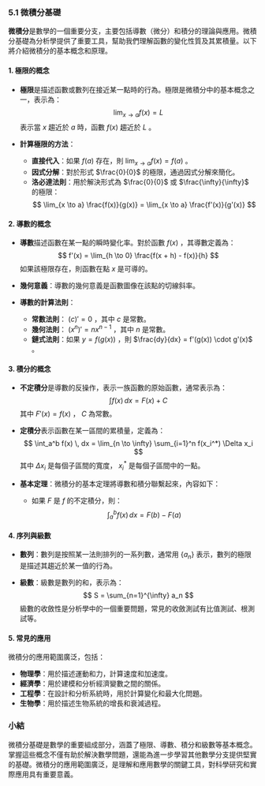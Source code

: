 ### 5.1 微積分基礎

**微積分**是數學的一個重要分支，主要包括導數（微分）和積分的理論與應用。微積分基礎為分析學提供了重要工具，幫助我們理解函數的變化性質及其累積量。以下將介紹微積分的基本概念和原理。

#### 1. 極限的概念

- **極限**是描述函數或數列在接近某一點時的行為。極限是微積分中的基本概念之一，表示為：
  $$
  \lim_{x \to a} f(x) = L
  $$
  表示當  $x$  趨近於  $a$  時，函數  $f(x)$  趨近於  $L$ 。

- **計算極限的方法**：
  - **直接代入**：如果  $f(a)$  存在，則  $\lim_{x \to a} f(x) = f(a)$ 。
  - **因式分解**：對於形式  $\frac{0}{0}$  的極限，通過因式分解來簡化。
  - **洛必達法則**：用於解決形式為  $\frac{0}{0}$  或  $\frac{\infty}{\infty}$  的極限：
  $$
  \lim_{x \to a} \frac{f(x)}{g(x)} = \lim_{x \to a} \frac{f'(x)}{g'(x)}
  $$

#### 2. 導數的概念

- **導數**描述函數在某一點的瞬時變化率。對於函數  $f(x)$ ，其導數定義為：
  $$
  f'(x) = \lim_{h \to 0} \frac{f(x + h) - f(x)}{h}
  $$
  如果該極限存在，則函數在點  $x$  是可導的。

- **幾何意義**：導數的幾何意義是函數圖像在該點的切線斜率。

- **導數的計算法則**：
  - **常數法則**： $(c)' = 0$ ，其中  $c$  是常數。
  - **幾何法則**： $(x^n)' = nx^{n-1}$ ，其中  $n$  是常數。
  - **鏈式法則**：如果  $y = f(g(x))$ ，則  $\frac{dy}{dx} = f'(g(x)) \cdot g'(x)$ 。

#### 3. 積分的概念

- **不定積分**是導數的反操作，表示一族函數的原始函數，通常表示為：
  $$
  \int f(x) \, dx = F(x) + C
  $$
  其中  $F'(x) = f(x)$ ， $C$  為常數。

- **定積分**表示函數在某一區間的累積量，定義為：
  $$
  \int_a^b f(x) \, dx = \lim_{n \to \infty} \sum_{i=1}^n f(x_i^*) \Delta x_i
  $$
  其中  $\Delta x_i$  是每個子區間的寬度， $x_i^*$  是每個子區間中的一點。

- **基本定理**：微積分的基本定理將導數和積分聯繫起來，內容如下：
  - 如果  $F$  是  $f$  的不定積分，則：
  $$
  \int_a^b f(x) \, dx = F(b) - F(a)
  $$

#### 4. 序列與級數

- **數列**：數列是按照某一法則排列的一系列數，通常用  $\{a_n\}$  表示，數列的極限是描述其趨近於某一值的行為。

- **級數**：級數是數列的和，表示為：
  $$
  S = \sum_{n=1}^{\infty} a_n
  $$
  級數的收斂性是分析學中的一個重要問題，常見的收斂測試有比值測試、根測試等。

#### 5. 常見的應用

微積分的應用範圍廣泛，包括：

- **物理學**：用於描述運動和力，計算速度和加速度。
- **經濟學**：用於建模和分析經濟變數之間的關係。
- **工程學**：在設計和分析系統時，用於計算變化和最大化問題。
- **生物學**：用於描述生物系統的增長和衰減過程。

### 小結

微積分基礎是數學的重要組成部分，涵蓋了極限、導數、積分和級數等基本概念。掌握這些概念不僅有助於解決數學問題，還能為進一步學習其他數學分支提供堅實的基礎。微積分的應用範圍廣泛，是理解和應用數學的關鍵工具，對科學研究和實際應用具有重要意義。